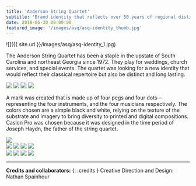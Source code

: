 ```yaml
---
title: 'Anderson String Quartet'
subtitle: 'Brand identity that reflects over 50 years of regional distinction.'
date: 2018-06-30 00:00:00
featured_image: '/images/asq/asq-identity_thumb.jpg'
---
```


![]({{ site.url }}/images/asq/asq-identity_1.jpg)

The Anderson String Quartet has been a staple in the upstate of South Carolina and northeast Georgia since 1972. They play for weddings, church services, and special events. The quartet was looking for a new identity that would reflect their classical repertoire
but also be distinct and long lasting.

<div class="gallery" data-columns="2">
	<img src="/images/asq/ASQ-primary-logomark.jpg">
	<img src="/images/asq/ASQ-Pattern.png">
	<img src="/images/asq/ASQ-Colors.png">
	<img src="/images/asq/ASQ-Caslon-Specimen.png">
</div>


A mark was created that is made up of four pegs and four dots—representing the four instruments, and the four musicians
respectively. The colors chosen are a simple black and white, relying on the texture of the substrate and imagery to bring diversity to printed and digital compositions. Caslon Pro was chosen because it was designed in the time period of Joseph Haydn, the father of the string quartet.

<img src="/images/asq/asq-identity_2.jpg">

<div class="gallery" data-columns="1">
	<img src="/images/asq/asq-identity_3_a.jpg">
	<img src="/images/asq/asq-identity_3_b.jpg">
	<img src="/images/asq/asq-identity_3_c.jpg">
	<img src="/images/asq/asq-identity_3_d.jpg">
</div>

<div class="gallery" data-columns="2">
	<img src="/images/asq/asq-identity_4.jpg">
	<img src="/images/asq/asq-identity_5.jpg">
	<img src="/images/asq/asq-identity_6.jpg">
	<img src="/images/asq/asq-identity_7.jpg">
</div>

---

**Credits and collaborators:**
{: .credits }
Creative Direction and Design: Nathan Spainhour
